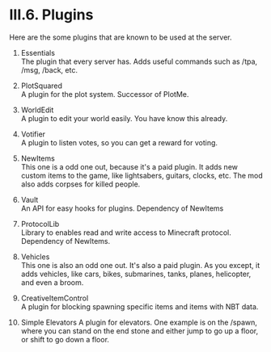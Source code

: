 <h1>III.6. Plugins</h1>

Here are the some plugins that are known to be used at the server.

1. Essentials  
The plugin that every server has. Adds useful commands such as /tpa, /msg, /back, etc.

2. PlotSquared  
A plugin for the plot system. Successor of PlotMe.

3. WorldEdit  
A plugin to edit your world easily. You have know this already.

4. Votifier  
A plugin to listen votes, so you can get a reward for voting.

5. NewItems  
This one is a odd one out, because it's a paid plugin. It adds new custom items to the game, like lightsabers, guitars, clocks, etc. The mod also adds corpses for killed people.

6. Vault  
An API for easy hooks for plugins. Dependency of NewItems

7. ProtocolLib  
Library to enables read and write access to Minecraft protocol. Dependency of NewItems.

8. Vehicles  
This one is also an odd one out. It's also a paid plugin. As you except, it adds vehicles, like cars, bikes, submarines, tanks, planes, helicopter, and even a broom.

9. CreativeItemControl  
A plugin for blocking spawning specific items and items with NBT data.

10. Simple Elevators
A plugin for elevators. One example is on the /spawn, where you can stand on the end stone and either jump to go up a floor, or shift to go down a floor.
